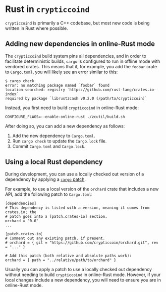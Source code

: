 # Rust in `crypticcoind`

`crypticcoind` is primarily a C++ codebase, but most new code is being written in Rust
where possible.

## Adding new dependencies in online-Rust mode

The `crypticcoind` build system pins all dependencies, and in order to facilitate
deterministic builds, `cargo` is configured to run in offline mode with vendored
crates. This means that if, for example, you add the `foobar` crate to
`Cargo.toml`, you will likely see an error similar to this:

```
$ cargo check
error: no matching package named `foobar` found
location searched: registry `https://github.com/rust-lang/crates.io-index`
required by package `librustzcash v0.2.0 (/path/to/crypticcoin)`
```

Instead, you first need to build `crypticcoind` in online-Rust mode:
```
CONFIGURE_FLAGS=--enable-online-rust ./zcutil/build.sh
```

After doing so, you can add a new dependency as follows:

1. Add the new dependency to `Cargo.toml`.
2. Run `cargo check` to update the `Cargo.lock` file.
3. Commit `Cargo.toml` and `Cargo.lock`.

## Using a local Rust dependency

During development, you can use a locally checked out version of a dependency
by applying a [`cargo` patch](https://doc.rust-lang.org/cargo/reference/overriding-dependencies.html#the-patch-section).

For example, to use a local version of the `orchard` crate that includes a new
API, add the following patch to `Cargo.toml`:

```
[dependencies]
# This dependency is listed with a version, meaning it comes from crates.io; the
# patch goes into a [patch.crates-io] section.
orchard = "0.0"
...

[patch.crates-io]
# Comment out any existing patch, if present.
# orchard = { git = "https://github.com/crypticcoin/orchard.git", rev = "..." }

# Add this patch (both relative and absolute paths work):
orchard = { path = "../relative/path/to/orchard" }
```

Usually you can apply a patch to use a locally checked out dependency without
needing to build `crypticcoind` in online-Rust mode. However, if your local changes
include a new dependency, you will need to ensure you are in online-Rust mode.
